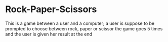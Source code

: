 # Rock-Paper-Scissors
This is a game between a user and a computer;
a user is suppose to be prompted to choose between rock, paper or scissor
the game goes 5 times and the user is given her result at the end
